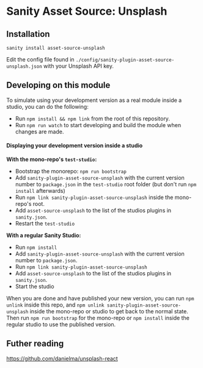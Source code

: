 # Sanity Asset Source: Unsplash

## Installation

`sanity install asset-source-unsplash`

Edit the config file found in `./config/sanity-plugin-asset-source-unsplash.json` with your Unsplash API key.

## Developing on this module

To simulate using your development version as a real module inside a studio, you can do the following:

* Run `npm install && npm link` from the root of this repository.
* Run `npm run watch` to start developing and build the module when changes are made.

#### Displaying your development version inside a studio

**With the mono-repo's `test-studio`:**

  * Bootstrap the monorepo: `npm run bootstrap`
  * Add `sanity-plugin-asset-source-unsplash` with the current version number to `package.json` in the `test-studio` root folder (but don't run `npm install` afterwards)
  * Run `npm link sanity-plugin-asset-source-unsplash` inside the mono-repo's root.
  * Add `asset-source-unsplash` to the list of the studios plugins in `sanity.json`.
  * Restart the `test-studio`

**With a regular Sanity Studio:**
  * Run `npm install`
  * Add `sanity-plugin-asset-source-unsplash` with the current version number to `package.json`.
  * Run `npm link sanity-plugin-asset-source-unsplash`
  * Add `asset-source-unsplash` to the list of the studios plugins in `sanity.json`.
  * Start the studio

When you are done and have published your new version, you can run `npm unlink` inside this repo, and `npm unlink sanity-plugin-asset-source-unsplash` inside the mono-repo or studio to get back to the normal state. Then run `npm run bootstrap` for the mono-repo or `npm install` inside the regular studio to use the published version.


## Futher reading

https://github.com/danielma/unsplash-react

